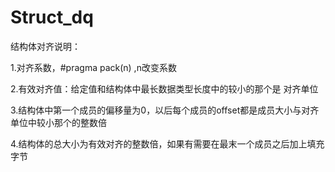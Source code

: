 # Struct_dq

结构体对齐说明：

1.对齐系数，#pragma pack(n) ,n改变系数

2.有效对齐值：给定值和结构体中最长数据类型长度中的较小的那个是 对齐单位

3.结构体中第一个成员的偏移量为0，以后每个成员的offset都是成员大小与对齐单位中较小那个的整数倍

4.结构体的总大小为有效对齐的整数倍，如果有需要在最末一个成员之后加上填充字节
